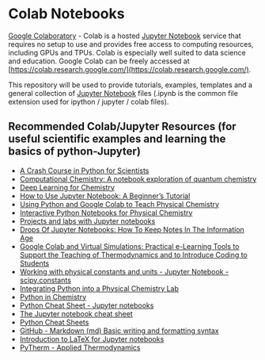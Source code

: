 # Colab Notebooks

[Google Colaboratory]([https://www.google.com](https://colab.google/)) - Colab is a hosted [Jupyter Notebook](https://jupyter.org/) service that requires no setup to use and provides free access to computing resources, including GPUs and TPUs. Colab is especially well suited to data science and education. Google Colab can be freely accessed at [https://colab.research.google.com/](https://colab.research.google.com/).

This repository will be used to provide tutorials, examples, templates and a general collection of [Jupyter Notebook](https://jupyter.org/) files (.ipynb is the common file extension used for ipython / jupyter / colab files).

## Recommended Colab/Jupyter Resources (for useful scientific examples and learning the basics of python-Jupyter)

* [A Crash Course in Python for Scientists](https://colab.research.google.com/github/rpmuller/PythonCrashCourse/blob/master/Crash%20Course.ipynb)
* [Computational Chemistry: A notebook exploration of quantum chemistry](https://kthpanor.github.io/echem) 
* [Deep Learning for Chemistry](https://colab.research.google.com/github/tonyreina/chemistry/blob/main/chemistry_predict_logP_tensorflow.ipynb)
* [How to Use Jupyter Notebook: A Beginner’s Tutorial](https://www.dataquest.io/blog/jupyter-notebook-tutorial/)
* [Using Python and Google Colab to Teach Physical Chemistry](https://chemrxiv.org/engage/api-gateway/chemrxiv/assets/orp/resource/item/60c7548e0f50dba5b9397d43/original/using-python-and-google-colab-to-teach-physical-chemistry-during-pandemic.pdf)
* [Interactive Python Notebooks for Physical Chemistry](https://pubs.acs.org/doi/10.1021/acs.jchemed.2c00665)
* [Projects and labs with Jupyter notebooks](https://www.epfl.ch/education/educational-initiatives/jupyter-notebooks-for-education/teaching-and-learning-with-jupyter-notebooks/projects-and-labs-with-jupyter-notebooks/)
* [Drops Of Jupyter Notebooks: How To Keep Notes In The Information Age](https://hackaday.com/2019/02/22/drops-of-jupyter-notebooks-how-to-keep-notes-in-the-information-age/)
* [Google Colab and Virtual Simulations: Practical e-Learning Tools to Support the Teaching of Thermodynamics and to Introduce Coding to Students](https://pubs.acs.org/doi/10.1021/acsomega.2c00362)
* [Working with physical constants and units - Jupyter Notebook - scipy.constants](https://nbviewer.org/github/bjmorgan/python_in_chemistry/blob/master/General/Working%20with%20units%20and%20physical%20constants.ipynb)
* [Integrating Python into a Physical Chemistry Lab](https://pubs.acs.org/doi/10.1021/acs.jchemed.2c00193)
* [Python in Chemistry](https://chemistry.coe.edu/piper/posts/python-in-chemistry/index.html)
* [Python Cheat Sheet - Jupyter notebooks](https://github.com/sujee81/Python-Cheat-Sheet?tab=readme-ov-file)
* [The Jupyter notebook cheat sheet](https://dynamics-and-control.readthedocs.io/en/latest/0_Getting_Started/Cheatsheet.html)
* [Python Cheat Sheets](https://ugoproto.github.io/ugo_py_doc/py_cs/)
* [GitHub - Markdown (md) Basic writing and formatting syntax](https://docs.github.com/en/get-started/writing-on-github/getting-started-with-writing-and-formatting-on-github/basic-writing-and-formatting-syntax)
* [Introduction to LaTeX for Jupyter notebooks](http://chebe163.caltech.edu/2018w/handouts/intro_to_latex.html)
* [PyTherm - Applied Thermodynamics](https://github.com/iurisegtovich)
